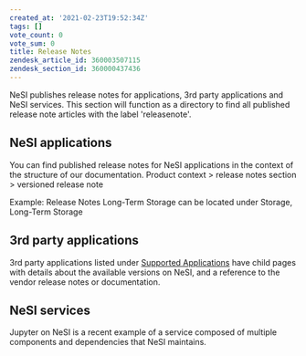 ```yaml
---
created_at: '2021-02-23T19:52:34Z'
tags: []
vote_count: 0
vote_sum: 0
title: Release Notes
zendesk_article_id: 360003507115
zendesk_section_id: 360000437436
---
```


NeSI publishes release notes for applications, 3rd party applications
and NeSI services. This section will function as a directory to find all
published release note articles with the label 'releasenote'.

## NeSI applications

You can find published release notes for NeSI applications in the
context of the structure of our documentation.
Product context &gt; release notes section &gt; versioned release note

Example: Release Notes Long-Term Storage can
be located under Storage, Long-Term Storage

## 3rd party applications

3rd party applications listed under [Supported Applications](../../Scientific_Computing/Supported_Applications/index.md)
have child pages with details about the available versions on NeSI, and
a reference to the vendor release notes or documentation.

## NeSI services

Jupyter on NeSI is a recent example of a service composed of multiple
components and dependencies that NeSI maintains.
